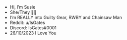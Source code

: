 - Hi, I’m Susie
- She/They 🏳️‍⚧️
- I’m REALLY into Guilty Gear, RWBY and Chainsaw Man
- Reddit: u/IsGates 
- Discord: IsGates#0001 
- 26/10/2023 I Love You
